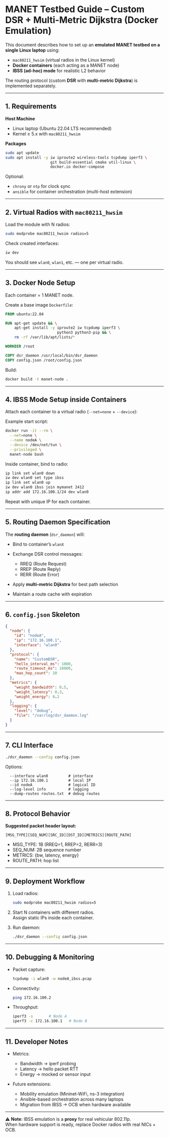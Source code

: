 # MANET Testbed Guide – Custom DSR + Multi-Metric Dijkstra (Docker Emulation)

This document describes how to set up an **emulated MANET testbed on a single Linux laptop**
using:

- `mac80211_hwsim` (virtual radios in the Linux kernel)  
- **Docker containers** (each acting as a MANET node)  
- **IBSS (ad-hoc) mode** for realistic L2 behavior  

The routing protocol (custom **DSR** with **multi-metric Dijkstra**) is implemented separately.

---

## 1. Requirements

**Host Machine**
- Linux laptop (Ubuntu 22.04 LTS recommended)
- Kernel ≥ 5.x with `mac80211_hwsim`

**Packages**
```bash
sudo apt update
sudo apt install -y iw iproute2 wireless-tools tcpdump iperf3 \
                    git build-essential cmake util-linux \
                    docker.io docker-compose
```

Optional:

* `chrony` or `ntp` for clock sync
* `ansible` for container orchestration (multi-host extension)

---

## 2. Virtual Radios with `mac80211_hwsim`

Load the module with N radios:

```bash
sudo modprobe mac80211_hwsim radios=5
```

Check created interfaces:

```bash
iw dev
```

You should see `wlan0`, `wlan1`, etc. — one per virtual radio.

---

## 3. Docker Node Setup

Each container = 1 MANET node.

Create a base image `Dockerfile`:

```dockerfile
FROM ubuntu:22.04

RUN apt-get update && \
    apt-get install -y iproute2 iw tcpdump iperf3 \
                       python3 python3-pip && \
    rm -rf /var/lib/apt/lists/*

WORKDIR /root

COPY dsr_daemon /usr/local/bin/dsr_daemon
COPY config.json /root/config.json
```

Build:

```bash
docker build -t manet-node .
```

---

## 4. IBSS Mode Setup inside Containers

Attach each container to a virtual radio (`--net=none` + `--device`):

Example start script:

```bash
docker run -it --rm \
  --net=none \
  --name nodeA \
  --device /dev/net/tun \
  --privileged \
  manet-node bash
```

Inside container, bind to radio:

```bash
ip link set wlan0 down
iw dev wlan0 set type ibss
ip link set wlan0 up
iw dev wlan0 ibss join mymanet 2412
ip addr add 172.16.100.1/24 dev wlan0
```

Repeat with unique IP for each container.

---

## 5. Routing Daemon Specification

The **routing daemon** (`dsr_daemon`) will:

* Bind to container’s `wlanX`  
* Exchange DSR control messages:

  * RREQ (Route Request)  
  * RREP (Route Reply)  
  * RERR (Route Error)  

* Apply **multi-metric Dijkstra** for best path selection  
* Maintain a route cache with expiration  

---

## 6. `config.json` Skeleton

```json
{
  "node": {
    "id": "nodeA",
    "ip": "172.16.100.1",
    "interface": "wlan0"
  },
  "protocol": {
    "name": "CustomDSR",
    "hello_interval_ms": 1000,
    "route_timeout_ms": 10000,
    "max_hop_count": 10
  },
  "metrics": {
    "weight_bandwidth": 0.5,
    "weight_latency": 0.3,
    "weight_energy": 0.2
  },
  "logging": {
    "level": "debug",
    "file": "/var/log/dsr_daemon.log"
  }
}
```

---

## 7. CLI Interface

```bash
./dsr_daemon --config config.json
```

Options:

```
  --interface wlan0         # interface
  --ip 172.16.100.1         # local IP
  --id nodeA                # logical ID
  --log-level info          # logging
  --dump-routes routes.txt  # debug routes
```

---

## 8. Protocol Behavior

**Suggested packet header layout:**

```
[MSG_TYPE][SEQ_NUM][SRC_ID][DST_ID][METRICS][ROUTE_PATH]
```

- MSG_TYPE: 1B (RREQ=1, RREP=2, RERR=3)  
- SEQ_NUM: 2B sequence number  
- METRICS: {bw, latency, energy}  
- ROUTE_PATH: hop list  

---

## 9. Deployment Workflow

1. Load radios:
   ```bash
   sudo modprobe mac80211_hwsim radios=5
   ```

2. Start N containers with different radios.  
   Assign static IPs inside each container.  

3. Run daemon:
   ```bash
   ./dsr_daemon --config config.json
   ```

---

## 10. Debugging & Monitoring

* Packet capture:
  ```bash
  tcpdump -i wlan0 -w nodeA_ibss.pcap
  ```
* Connectivity:
  ```bash
  ping 172.16.100.2
  ```
* Throughput:
  ```bash
  iperf3 -s       # Node A
  iperf3 -c 172.16.100.1   # Node B
  ```

---

## 11. Developer Notes

- Metrics:
  * Bandwidth → iperf probing  
  * Latency → hello packet RTT  
  * Energy → mocked or sensor input  

- Future extensions:
  * Mobility emulation (Mininet-WiFi, ns-3 integration)  
  * Ansible-based orchestration across many laptops  
  * Migration from IBSS → OCB when hardware available  

---

⚠ **Note**: IBSS emulation is a **proxy** for real vehicular 802.11p.  
When hardware support is ready, replace Docker radios with real NICs + OCB.

